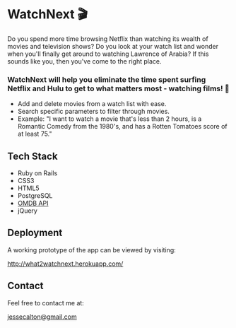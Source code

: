 # WatchNext 🎬

Do you spend more time browsing Netflix than watching its wealth of movies and television shows? Do you look at your watch list and wonder when you'll finally get around to watching Lawrence of Arabia? If this sounds like you, then you've come to the right place.

### WatchNext will help you eliminate the time spent surfing Netflix and Hulu to get to what matters most - watching films! 📼

* Add and delete movies from a watch list with ease.
* Search specific parameters to filter through movies.
* Example: "I want to watch a movie that's less than 2 hours, is a Romantic Comedy from the 1980's, and has a Rotten Tomatoes score of at least 75."

## Tech Stack

* Ruby on Rails
* CSS3
* HTML5
* PostgreSQL
* [OMDB API](http://www.omdbapi.com)
* jQuery

## Deployment

A working prototype of the app can be viewed by visiting:

<http://what2watchnext.herokuapp.com/>

## Contact

Feel free to contact me at: 

<jessecalton@gmail.com>
